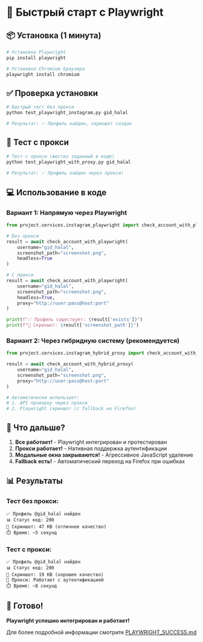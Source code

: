 # 🚀 Быстрый старт с Playwright

## 📦 Установка (1 минута)

```bash
# Установка Playwright
pip install playwright

# Установка Chromium браузера
playwright install chromium
```

## ✅ Проверка установки

```bash
# Быстрый тест без прокси
python test_playwright_instagram.py gid_halal

# Результат: ✅ Профиль найден, скриншот создан
```

## 🔗 Тест с прокси

```bash
# Тест с прокси (жестко заданный в коде)
python test_playwright_with_proxy.py gid_halal

# Результат: ✅ Профиль найден через прокси!
```

## 💻 Использование в коде

### Вариант 1: Напрямую через Playwright

```python
from project.services.instagram_playwright import check_account_with_playwright

# Без прокси
result = await check_account_with_playwright(
    username="gid_halal",
    screenshot_path="screenshot.png",
    headless=True
)

# С прокси
result = await check_account_with_playwright(
    username="gid_halal",
    screenshot_path="screenshot.png",
    headless=True,
    proxy="http://user:pass@host:port"
)

print(f"✅ Профиль существует: {result['exists']}")
print(f"📸 Скриншот: {result['screenshot_path']}")
```

### Вариант 2: Через гибридную систему (рекомендуется)

```python
from project.services.instagram_hybrid_proxy import check_account_with_hybrid_proxy

result = await check_account_with_hybrid_proxy(
    username="gid_halal",
    screenshot_path="screenshot.png",
    proxy="http://user:pass@host:port"
)

# Автоматически использует:
# 1. API проверку через прокси
# 2. Playwright скриншот (с fallback на Firefox)
```

## 🎯 Что дальше?

1. **Все работает!** - Playwright интегрирован и протестирован
2. **Прокси работает!** - Нативная поддержка аутентификации
3. **Модальные окна закрываются!** - Агрессивное JavaScript удаление
4. **Fallback есть!** - Автоматический переход на Firefox при ошибках

## 📊 Результаты

### Тест без прокси:
```
✅ Профиль @gid_halal найден
📊 Статус код: 200
📸 Скриншот: 47 KB (отличное качество)
⏱️ Время: ~5 секунд
```

### Тест с прокси:
```
✅ Профиль @gid_halal найден
📊 Статус код: 200
📸 Скриншот: 19 KB (хорошее качество)
🔗 Прокси: Работает с аутентификацией
⏱️ Время: ~8 секунд
```

## 🎉 Готово!

**Playwright успешно интегрирован и работает!**

Для более подробной информации смотрите [PLAYWRIGHT_SUCCESS.md](PLAYWRIGHT_SUCCESS.md)

